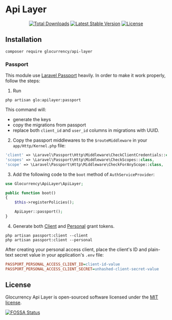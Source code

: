 # Api Layer

<p align="center">
<a href="https://packagist.org/packages/glocurrency/api-layer"><img src="https://poser.pugx.org/glocurrency/api-layer/d/total.svg" alt="Total Downloads"></a>
<a href="https://packagist.org/packages/glocurrency/api-layer"><img src="https://poser.pugx.org/glocurrency/api-layer/v/stable.svg" alt="Latest Stable Version"></a>
<a href="https://packagist.org/packages/glocurrency/api-layer"><img src="https://poser.pugx.org/glocurrency/api-layer/license.svg" alt="License"></a>
</p>

## Installation

```
composer require glocurrency/api-layer
```

### Passport
This module use <a href="https://github.com/laravel/passport">Laravel Passport</a> heavily. In order to make it work properly, follow the steps:
1. Run 
```
php artisan glo:apilayer:passport
```

This command will:
- generate the keys
- copy the migrations from passport
- replace both `client_id` and `user_id` columns in migrations with UUID.

2. Copy the passport middlewares to the `$routeMiddleware` in your `app/Http/Kernel.php` file:

```php
'client' => \Laravel\Passport\Http\Middleware\CheckClientCredentials::class,
'scopes' => \Laravel\Passport\Http\Middleware\CheckScopes::class,
'scope' => \Laravel\Passport\Http\Middleware\CheckForAnyScope::class,
```

3. Add the following code to the `boot` method of `AuthServiceProvider`:

```php
use Glocurrency\ApiLayer\ApiLayer;

public function boot()
{
    $this->registerPolicies();

    ApiLayer::passport();
}
```

4. Generate both <a href="https://laravel.com/docs/master/passport#client-credentials-grant-tokens">Client</a> and <a href="https://laravel.com/docs/master/passport#creating-a-personal-access-client">Personal</a> grant tokens.

```
php artisan passport:client --client
php artisan passport:client --personal
```

After creating your personal access client, place the client's ID and plain-text secret value in your application's `.env` file:

```ini
PASSPORT_PERSONAL_ACCESS_CLIENT_ID=client-id-value
PASSPORT_PERSONAL_ACCESS_CLIENT_SECRET=unhashed-client-secret-value
```

## License

Glocurrency Api Layer is open-sourced software licensed under the [MIT license](LICENSE).

[![FOSSA Status](https://app.fossa.com/api/projects/git%2Bgithub.com%2Fglocurrency%2Fapi-layer.svg?type=large)](https://app.fossa.com/projects/git%2Bgithub.com%2Fglocurrency%2Fapi-layer?ref=badge_large)
